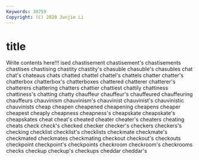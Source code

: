 ```yaml
---
Keywords: 30759
Copyright: (C) 2020 Junjie Li
---
```


# title

Write contents here!!!
ised 
chastisement 
chastisement's 
chastisements 
chastises 
chastising
chastity 
chastity's 
chasuble 
chasuble's 
chasubles 
chat 
chat's 
chateaus 
chats 
chatted
chattel 
chattel's 
chattels 
chatter 
chatter's 
chatterbox 
chatterbox's 
chatterboxes 
chattered 
chatterer
chatterer's 
chatterers 
chattering 
chatters 
chattier 
chattiest 
chattily 
chattiness 
chattiness's 
chatting
chatty 
chauffeur 
chauffeur's 
chauffeured 
chauffeuring 
chauffeurs 
chauvinism 
chauvinism's 
chauvinist 
chauvinist's
chauvinistic 
chauvinists 
cheap 
cheapen 
cheapened 
cheapening 
cheapens 
cheaper 
cheapest 
cheaply
cheapness 
cheapness's 
cheapskate 
cheapskate's 
cheapskates 
cheat 
cheat's 
cheated 
cheater 
cheater's
cheaters 
cheating 
cheats 
check 
check's 
checked 
checker 
checker's 
checkers 
checkers's
checking 
checklist 
checklist's 
checklists 
checkmate 
checkmate's 
checkmated 
checkmates 
checkmating 
checkout
checkout's 
checkouts 
checkpoint 
checkpoint's 
checkpoints 
checkroom 
checkroom's 
checkrooms 
checks 
checkup
checkup's 
checkups 
cheddar 
cheddar's 
